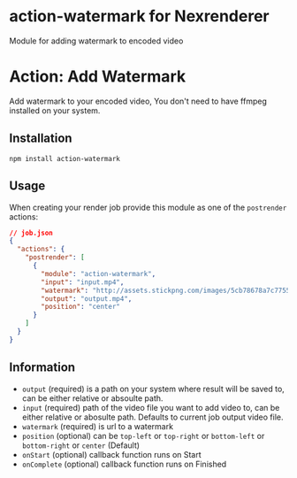# action-watermark for Nexrenderer

Module for adding watermark to encoded video

# Action: Add Watermark

Add watermark to your encoded video,
You don't need to have ffmpeg installed on your system.

## Installation

```
npm install action-watermark
```

## Usage

When creating your render job provide this module as one of the `postrender` actions:

```json
// job.json
{
  "actions": {
    "postrender": [
      {
        "module": "action-watermark",
        "input": "input.mp4",
        "watermark": "http://assets.stickpng.com/images/5cb78678a7c7755bf004c14c.png",
        "output": "output.mp4",
        "position": "center"
      }
    ]
  }
}
```

## Information

- `output` (required) is a path on your system where result will be saved to, can be either relative or absoulte path.
- `input` (required) path of the video file you want to add video to, can be either relative or abosulte path. Defaults to current job output video file.
- `watermark` (required) is url to a watermark
- `position` (optional) can be `top-left` or `top-right` or `bottom-left` or `bottom-right` or `center` (Default)
- `onStart` (optional) callback function runs on Start
- `onComplete` (optional) callback function runs on Finished
